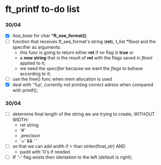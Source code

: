 # ft_printf to-do list

### 30/04

- [x] *itoa_base* for char ***ft_see_format()**;
- [ ] function that receives ft_see_format's string (**ret**), t_list *fbool and the specifier as arguments:
   - this func is going to return either **ret** if no flag is **true** or
   - a **new string** that is the result of **ret** with the flags saved in *fbool* applied to it;
   - we need the *specifier* because we want the *flags* to behave according to it;
- [ ] use the free() func when mem allocation is used
- [x] deal with '%p', currently not printing correct adress when compared with printf();

### 30/04
- [ ] determine final length of the string we are trying to create, WITHOUT WIDTH:
   - ret string
   - '#'
   - .precision
   - '+' && ' '
- [ ] so that we can add width if > than strlen(final_str) AND
   - padd with '0's if needed
- [ ] IF '-' flag exists then identation to the left (default is right);
